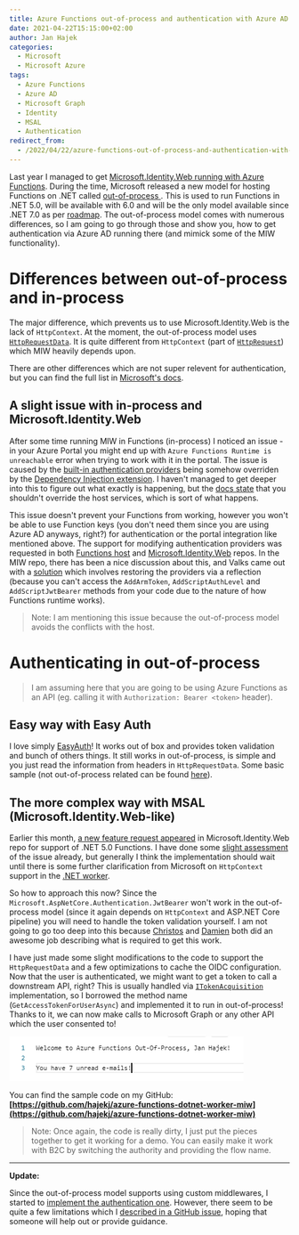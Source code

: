 ```yaml
---
title: Azure Functions out-of-process and authentication with Azure AD
date: 2021-04-22T15:15:00+02:00
author: Jan Hajek
categories:
  - Microsoft
  - Microsoft Azure
tags:
  - Azure Functions
  - Azure AD
  - Microsoft Graph
  - Identity
  - MSAL
  - Authentication
redirect_from:
  - /2022/04/22/azure-functions-out-of-process-and-authentication-with-azure-ad/
---
```


Last year I managed to get [Microsoft.Identity.Web running with Azure Functions](/2020/12/12/microsoft-identity-web-and-azure-functions/). During the time, Microsoft released a new model for hosting Functions on .NET called [out-of-process ](https://docs.microsoft.com/en-us/azure/azure-functions/dotnet-isolated-process-guide). This is used to run Functions in .NET 5.0, will be available with 6.0 and will be the only model available since .NET 7.0 as per [roadmap](https://techcommunity.microsoft.com/t5/apps-on-azure/net-on-azure-functions-roadmap/ba-p/2197916). The out-of-process model comes with numerous differences, so I am going to go through those and show you, how to get authentication via Azure AD running there (and mimick some of the MIW functionality).

# Differences between out-of-process and in-process
The major difference, which prevents us to use Microsoft.Identity.Web is the lack of `HttpContext`. At the moment, the out-of-process model uses [`HttpRequestData`](https://docs.microsoft.com/en-us/dotnet/api/microsoft.azure.functions.worker.http.httprequestdata?view=azure-dotnet). It is quite different from `HttpContext` (part of [`HttpRequest`](https://docs.microsoft.com/en-us/dotnet/api/microsoft.aspnetcore.http.httprequest?view=aspnetcore-5.0)) which MIW heavily depends upon.

There are other differences which are not super relevent for authentication, but you can find the full list in [Microsoft's docs](https://docs.microsoft.com/en-us/azure/azure-functions/dotnet-isolated-process-guide#differences-with-net-class-library-functions).

## A slight issue with in-process and Microsoft.Identity.Web
After some time running MIW in Functions (in-process) I noticed an issue - in your Azure Portal you might end up with `Azure Functions Runtime is unreachable` error when trying to work with it in the portal. The issue is caused by the [built-in authentication providers](https://github.com/Azure/azure-functions-host/blob/9a5c240f32dcd4c084ee86147de7b0f4f08176cb/src/WebJobs.Script.WebHost/WebHostServiceCollectionExtensions.cs#L47) being somehow overriden by the [Dependency Injection extension](https://github.com/Azure/azure-functions-dotnet-extensions/tree/92b3758ac51a99ca9086c9f2202177b34d7fb88a/src/Extensions/DependencyInjection). I haven't managed to get deeper into this to figure out what exactly is happening, but the [docs state](https://docs.microsoft.com/en-us/azure/azure-functions/functions-dotnet-dependency-injection#overriding-host-services) that you shouldn't override the host services, which is sort of what happens.

This issue doesn't prevent your Functions from working, however you won't be able to use Function keys (you don't need them since you are using Azure AD anyways, right?) for authentication or the portal integration like mentioned above. The support for modifying authentication providers was requested in both [Functions host](https://github.com/Azure/azure-functions-host/issues/6805) and [Microsoft.Identity.Web](https://github.com/AzureAD/microsoft-identity-web/issues/916) repos. In the MIW repo, there has been a nice discussion about this, and Valks came out with a [solution](https://github.com/AzureAD/microsoft-identity-web/issues/916#issuecomment-785512851) which involves restoring the providers via a reflection (because you can't access the `AddArmToken`, `AddScriptAuthLevel` and `AddScriptJwtBearer` methods from your code due to the nature of how Functions runtime works).

> Note: I am mentioning this issue because the out-of-process model avoids the conflicts with the host.

# Authenticating in out-of-process
> I am assuming here that you are going to be using Azure Functions as an API (eg. calling it with `Authorization: Bearer <token>` header).

## Easy way with Easy Auth
I love simply [EasyAuth](https://docs.microsoft.com/en-us/azure/app-service/overview-authentication-authorization)! It works out of box and provides token validation and bunch of others things. It still works in out-of-process, is simple and you just read the information from headers in `HttpRequestData`. Some basic sample (not out-of-process related can be found [here](https://markheath.net/post/secure-azure-functions-app-easy-auth-adb2c)).

## The more complex way with MSAL (Microsoft.Identity.Web-like)
Earlier this month, [a new feature request appeared](https://github.com/AzureAD/microsoft-identity-web/issues/1124) in Microsoft.Identity.Web repo for support of .NET 5.0 Functions. I have done some [slight assessment](https://github.com/AzureAD/microsoft-identity-web/issues/1124#issuecomment-815262381) of the issue already, but generally I think the implementation should wait until there is some further clarification from Microsoft on `HttpContext` support in the [.NET worker](https://github.com/Azure/azure-functions-dotnet-worker/).

So how to approach this now? Since the `Microsoft.AspNetCore.Authentication.JwtBearer` won't work in the out-of-process model (since it again depends on `HttpContext` and ASP.NET Core pipeline) you will need to handle the token validation yourself. I am not going to go too deep into this because [Christos](https://cmatskas.com/create-an-azure-ad-protected-api-using-azure-functions-and-net-core-3-1/) and [Damien](https://damienbod.com/2020/09/24/securing-azure-functions-using-azure-ad-jwt-bearer-token-authentication-for-user-access-tokens/) both did an awesome job describing what is required to get this work.

I have just made some slight modifications to the code to support the `HttpRequestData` and a few optimizations to cache the OIDC configuration. Now that the user is authenticated, we might want to get a token to call a downstream API, right? This is usually handled via [`ITokenAcquisition`](https://github.com/AzureAD/microsoft-identity-web/blob/master/src/Microsoft.Identity.Web/ITokenAcquisition.cs) implementation, so I borrowed the method name (`GetAccessTokenForUserAsync`) and implemented it to run in out-of-process! Thanks to it, we can now make calls to Microsoft Graph or any other API which the user consented to!

![](/uploads/2021/04/functions-oop-graph.png)

You can find the sample code on my GitHub: **[https://github.com/hajekj/azure-functions-dotnet-worker-miw](https://github.com/hajekj/azure-functions-dotnet-worker-miw)**

> Note: Once again, the code is really dirty, I just put the pieces together to get it working for a demo. You can easily make it work with B2C by switching the authority and providing the flow name.

---

**Update:**

Since the out-of-process model supports using custom middlewares, I started to [implement the authentication one](https://github.com/hajekj/azure-functions-dotnet-worker-miw/blob/master/WorkerAuthentication/AuthenticationMiddleware.cs). However, there seem to be quite a few limitations which I [described in a GitHub issue](https://github.com/Azure/azure-functions-dotnet-worker/issues/414), hoping that someone will help out or provide guidance.